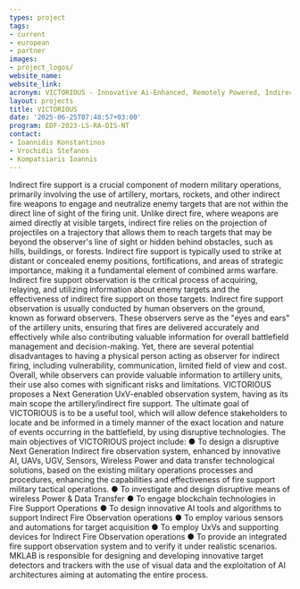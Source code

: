 ```yaml
---
types: project
tags:
- current 
- european 
- partner
images:
- project_logos/
website_name: 
website_link: 
acronym: VICTORIOUS - Innovative Ai-Enhanced, Remotely Powered, Indirect Fire Observation System Utilizing Unmanned Vehicles
layout: projects
title: VICTORIOUS
date: '2025-06-25T07:48:57+03:00'
program: EDF-2023-LS-RA-DIS-ΝΤ
contact:
- Ioannidis Konstantinos
- Vrochidis Stefanos
- Kompatsiaris Ioannis
---
```

<p>
Indirect fire support is a crucial component of modern military operations, primarily involving the use of artillery, mortars, rockets, and other indirect fire weapons to engage and neutralize enemy targets that are not within the direct line of sight of the firing unit. Unlike direct fire, where weapons are aimed directly at visible targets, indirect fire relies on the projection of projectiles on a trajectory that allows them to reach targets that may be beyond the observer's line of sight or hidden behind obstacles, such as hills, buildings, or forests. Indirect fire support is typically used to strike at distant or concealed enemy positions, fortifications, and areas of strategic importance, making it a fundamental element of combined arms warfare. Indirect fire support observation is the critical process of acquiring, relaying, and utilizing information about enemy targets and the effectiveness of indirect fire support on those targets. Indirect fire support observation is usually conducted by human observers on the ground, known as forward observers. These observers serve as the "eyes and ears" of the artillery units, ensuring that fires are delivered accurately and effectively while also contributing valuable information for overall battlefield management and decision-making. Yet, there are several potential disadvantages to having a physical person acting as observer for indirect firing, including vulnerability, communication, limited field of view and cost. Overall, while observers can provide valuable information to artillery units, their use also comes with significant risks and limitations. VICTORIOUS proposes a Next Generation UxV-enabled observation system, having as its main scope the artillery/indirect fire support. The ultimate goal of VICTORIOUS is to be a useful tool, which will allow defence stakeholders to locate and be informed in a timely manner of the exact location and nature of events occurring in the battlefield, by using disruptive technologies. The main objectives of VICTORIOUS project include:
●	To design a disruptive Next Generation Indirect fire observation system, enhanced by innovative AI, UAVs, UGV, Sensors, Wireless Power and data transfer technological solutions, based on the existing military operations processes and procedures, enhancing the capabilities and effectiveness of fire support military tactical operations.
●	To investigate and design disruptive means of wireless Power & Data Transfer
●	To engage blockchain technologies in Fire Support Operations
●	To design innovative AI tools and algorithms to support Indirect Fire Observation operations
●	To employ various sensors and automations for target acquisition
●	To employ UxVs and supporting devices for Indirect Fire Observation operations
●	To provide an integrated fire support observation system and to verify it under realistic scenarios.
MKLAB is responsible for designing and developing innovative target detectors and trackers with the use of visual data and the exploitation of AI architectures aiming at automating the entire process.
</p>